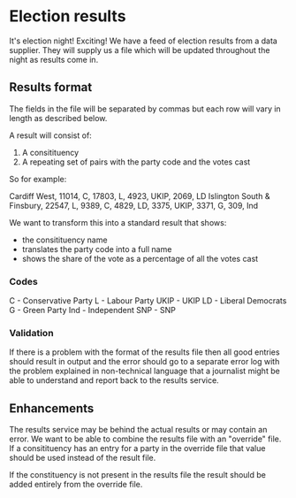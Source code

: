 # Election results

It's election night! Exciting! We have a feed of election results from a data supplier. They will supply us a file which will be updated throughout the night as results come in.

## Results format

The fields in the file will be separated by commas but each row will vary in length as described below.

A result will consist of:

1. A consitituency
2. A repeating set of pairs with the party code and the votes cast

So for example:

Cardiff West, 11014, C, 17803, L, 4923, UKIP, 2069, LD
Islington South & Finsbury, 22547, L, 9389, C, 4829, LD, 3375, UKIP, 3371, G, 309, Ind

We want to transform this into a standard result that shows:

* the consitituency name
* translates the party code into a full name
* shows the share of the vote as a percentage of all the votes cast

### Codes

C - Conservative Party
L - Labour Party
UKIP - UKIP
LD - Liberal Democrats
G - Green Party
Ind - Independent
SNP - SNP

### Validation

If there is a problem with the format of the results file then all good entries should result in output and the error should go to a separate error log with the problem explained in non-technical language that a journalist might be able to understand and report back to the results service.

## Enhancements

The results service may be behind the actual results or may contain an error. We want to be able to combine the results file with an "override" file. If a consitituency has an entry for a party in the override file that value should be used instead of the result file.

If the constituency is not present in the results file the result should be added entirely from the override file.

